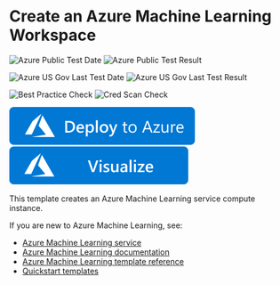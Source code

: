 # Create an Azure Machine Learning Workspace

![Azure Public Test Date](https://azurequickstartsservice.blob.core.windows.net/badges/101-machine-learning-compute-attach-hdi/PublicLastTestDate.svg)
![Azure Public Test Result](https://azurequickstartsservice.blob.core.windows.net/badges/101-machine-learning-compute-attach-hdi/PublicDeployment.svg)

![Azure US Gov Last Test Date](https://azurequickstartsservice.blob.core.windows.net/badges/101-machine-learning-compute-attach-hdi/FairfaxLastTestDate.svg)
![Azure US Gov Last Test Result](https://azurequickstartsservice.blob.core.windows.net/badges/101-machine-learning-compute-attach-hdi/FairfaxDeployment.svg)

![Best Practice Check](https://azurequickstartsservice.blob.core.windows.net/badges/101-machine-learning-compute-attach-hdi/BestPracticeResult.svg)
![Cred Scan Check](https://azurequickstartsservice.blob.core.windows.net/badges/101-machine-learning-compute-attach-hdi/CredScanResult.svg)

[![Deploy To Azure](https://raw.githubusercontent.com/Azure/azure-quickstart-templates/master/1-CONTRIBUTION-GUIDE/images/deploytoazure.svg?sanitize=true)](https://portal.azure.com/#create/Microsoft.Template/uri/https%3A%2F%2Fraw.githubusercontent.com%2FAzure%2Fazure-quickstart-templates%2Fmaster%2F101-machine-learning-compute-attach-hdi%2Fazuredeploy.json)
[![Visualize](https://raw.githubusercontent.com/Azure/azure-quickstart-templates/master/1-CONTRIBUTION-GUIDE/images/visualizebutton.svg?sanitize=true)](http://armviz.io/#/?load=https%3A%2F%2Fraw.githubusercontent.com%2FAzure%2Fazure-quickstart-templates%2Fmaster%2F101-machine-learning-compute-attach-hdi%2Fazuredeploy.json)

This template creates an Azure Machine Learning service compute instance.

If you are new to Azure Machine Learning, see:

- [Azure Machine Learning service](https://azure.microsoft.com/services/machine-learning-service/)
- [Azure Machine Learning documentation](https://docs.microsoft.com/azure/machine-learning/)
- [Azure Machine Learning template reference](https://docs.microsoft.com/azure/templates/microsoft.machinelearningservices/allversions)
- [Quickstart templates](https://azure.microsoft.com/resources/templates/)